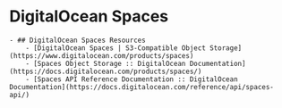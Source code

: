 # DigitalOcean Spaces
	- ## DigitalOcean Spaces Resources
		- [DigitalOcean Spaces | S3-Compatible Object Storage](https://www.digitalocean.com/products/spaces)
		- [Spaces Object Storage :: DigitalOcean Documentation](https://docs.digitalocean.com/products/spaces/)
		- [Spaces API Reference Documentation :: DigitalOcean Documentation](https://docs.digitalocean.com/reference/api/spaces-api/)
